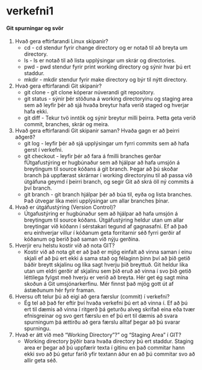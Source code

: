 # verkefni1

#### Git spurningar og svör

1. Hvað gera eftirfarandi Linux skipanir?
   * cd - cd stendur fyrir change directory og er notað til að breyta um directory.
   * ls - ls er notað til að lista upplýsingar um skrár og directories.
   * pwd - pwd stendur fyrir print working directory og sýnir hvar þú ert staddur.
   * mkdir - mkdir stendur fyrir make directory og býr til nýtt directory.
2. Hvað gera eftirfarandi Git skipanir?
   * git clone - git clone kóperar núverandi git repository.
   * git status - sýnir þér stöðuna á working directoryinu og staging area sem að leyfir þér að sjá hvaða breytur hafa verið staged og hverjar hafa ekki.
   * git diff - Tekur tvö inntök og sýnir breytur milli þeirra. Þetta geta verið commit, branches, skrár og meira.
3. Hvað gera eftirfarandi Git skipanir saman? Hvaða gagn er að þeirri aðgerð?
   * git log - leyfir þér að sjá upplýsingar um fyrri commits sem að hafa gerst í verkefni.
   * git checkout - leyfir þér að fara á fmilli branches gerðar fÚtgafustýring er hugbúnaður sem að hjálpar að hafa umsjón á breytingum til source kóðans á git branch. Þegar að þú skoðar branch þá uppfærast skrárnar í working directoryinu til að passa við útgáfuna geymd í þeirri branch, og segir Git að skrá öll ný commits á því branch.
   * git branch - git branch hjálpar þér að búa til, eyða og lista branches. Það útvegar líka meiri upplýsingar um allar branches þínar.
4. Hvað er útgáfustýring (Version Control)?
   * Útgafustýring er hugbúnaður sem að hjálpar að hafa umsjón á breytingum til source kóðans. Útgáfustýring heldur utan um allar breytingar við kóðann í sérstakari tegund af gagnasafni. Ef að það eru einhverjar villur í kóðanum geta forritarnir séð fyrri gerðir af kóðanum og berið það saman við nýju gerðina.
5. Hverjir eru helstu kostir við að nota GIT?
   * Kostir við að nota git er að það er mjög einfalt að vinna saman í einu skjali ef að þú ert ekki á sama stað og félaginn þinn því að þið getið báðir breytt skjalinu og líka sagt hverju þið breyttuð. Git heldur líka utan um eldri gerðir af skjalinu sem þið eruð að vinna í svo þið getið léttilega fylgst með hverju er verið að breyta. Hér get ég sagt mína skoðun á Git umsjónarkerfinu. Mér finnst það mjög gott út af ástæðunum hér fyrir framan.
6. Hversu oft telur þú að eigi að gera færslur (commit) í verkefni?
   * Ég tel að það fer eftir því hvaða verkefni þú ert að vinna í. Ef að þú ert til dæmis að vinna í ritgerð þá geturðu alveg skrifað eina eða tvær efnisgreinar og svo gert færslu en ef þú ert til dæmis að svara spurningum þá ættirðu að gera færslu alltaf þegar að þú svarar spurningu.
7. Hvað er átt við með “Working Directory”?” og “Staging Area” í GIT?
   * Working directory þýðir bara hvaða directory þú ert staddur. Staging area er þegar að þú uppfærir texta í gitinu en það commitar hann ekki svo að þú getur farið yfir textann áður en að þú commitar svo að allir geta séð.
